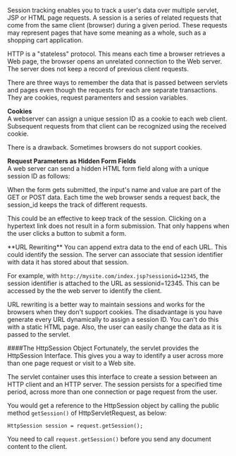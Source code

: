 <!--djw:done-->
Session tracking enables you to track a user's data over multiple servlet, JSP or HTML page requests. A session is a series of related requests that come from the same client (browser) during a given period. These requests may represent pages that have some meaning as a whole, such as a shopping cart application.

HTTP is a "stateless" protocol.  This means each time a browser retrieves a Web page, the browser opens an unrelated connection to the Web server. The server does not keep a record of previous client requests.

There are three ways to remember the data that is passed between servlets and pages even though the requests for each are separate transactions. They are cookies, request paramenters and session variables.

**Cookies**  
A webserver can assign a unique session ID as a cookie to each web client. Subsequent requests from that client can be recognized using the received cookie.

There is a drawback. Sometimes browsers do not support cookies. 

**Request Parameters as Hidden Form Fields**  
A web server can send a hidden HTML form field along with a unique session ID as follows:

<input type="hidden" name="sessionid" value="12345">

When the form gets submitted, the input's name and value are part of the GET or POST data. Each time the web browser sends a request back, the session_id keeps the track of different requests.

This could be an effective to keep track of the session. Clicking on a hypertext link does not result in a form submission. That only happens when the user clicks a button to submit a form.

<div style="page-break-after: always;"></div>
**URL Rewriting**  
You can append extra data to the end of each URL. This could identify the session. The server can associate that session identifier with data it has stored about that session.

For example, with ```http://mysite.com/index.jsp?sessionid=12345```, the session identifier is attached to the URL as sessionid=12345. This can be accessed by the the web server to identify the client.

URL rewriting is a better way to maintain sessions and works for the browsers when they don't support cookies. The disadvantage is you have generate every URL dynamically to assign a session ID. You can't do this with a static HTML page. Also, the user can easily change the data as it is passed to the servlet.

####The HttpSession Object
Fortunately, the servlet provides the HttpSession Interface. This gives you a way to identify a user across more than one page request or visit to a Web site.

The servlet container uses this interface to create a session between an HTTP client and an HTTP server. The session persists for a specified time period, across more than one connection or page request from the user.

You would get a reference to the HttpSession object by calling the public method ```getSession()``` of HttpServletRequest, as below:

```HttpSession session = request.getSession();```  

You need to call ```request.getSession()``` before you send any document content to the client.
